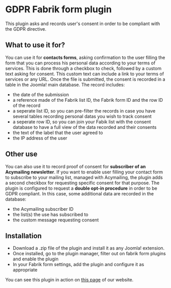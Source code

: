 # GDPR Fabrik form plugin

This plugin asks and records user's consent in order to be compliant with the GDPR directive.

## What to use it for?

You can use it for **contacts forms**, asking confirmation to the user filling the form that you can process his personal data according to your terms of services.
This is done through a checkbox to check, followed by a custom text asking for consent. This custom text can include a link to your terms of services or any URL.
Once the file is submitted, the consent is recorded in a table in the Joomla! main database. The record includes:
* the date of the submission
* a reference made of the Fabrik list ID, the Fabrik form ID and the row ID of the record
* a seperate list ID, so you can pre-filter the records in case you have several tables recording personal datas you wish to track consent
* a seperate row ID, so you can join your Fabik list with the consent database to have a full view of the data recorded and their consents
* the text of the label that the user agreed to
* the IP address of the user

## Other use

You can also use it to record proof of consent for **subscriber of an Acymailing newsletter**.
If you want to enable user filling your contact form to subscribe to your mailing list, managed with Acymailing, the plugin adds a second checkbox for requesting specific consent for that purpose.
The plugin is configured to request a **double opt-in procedure** in order to be GDPR compliant.
In this case, some additional data are recorded in the database:
* the Acymailing subscriber ID
* the list(s) the use has subscribed to
* the custom message requesting consent

## Installation

* Download a .zip file of the plugin and install it as any Joomla! extension.
* Once installed, go to the plugin manager, filter out on fabrik form plugins and enable the plugin
* In your Fabrik form settings, add the plugin and configure it as appropriate

You can see this plugin in action on [this page](https://www.betterweb.fr/contact) of our website.
